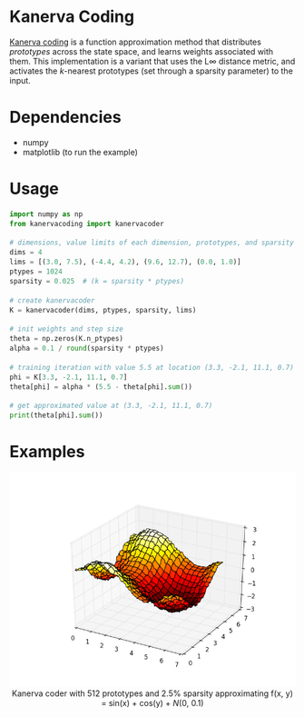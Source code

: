 # Kanerva Coding

[Kanerva coding](http://incompleteideas.net/book/ebook/node88.html#SECTION04234000000000000000) is a function approximation method that distributes *prototypes*  across the state space, and learns weights associated with them. This implementation is a variant that uses the L∞ distance metric, and activates the *k*-nearest prototypes (set through a sparsity parameter) to the input.

# Dependencies

* numpy
* matplotlib (to run the example)

# Usage

```python
import numpy as np
from kanervacoding import kanervacoder

# dimensions, value limits of each dimension, prototypes, and sparsity
dims = 4
lims = [(3.0, 7.5), (-4.4, 4.2), (9.6, 12.7), (0.0, 1.0)]
ptypes = 1024
sparsity = 0.025  # (k = sparsity * ptypes)

# create kanervacoder
K = kanervacoder(dims, ptypes, sparsity, lims)

# init weights and step size
theta = np.zeros(K.n_ptypes)
alpha = 0.1 / round(sparsity * ptypes)

# training iteration with value 5.5 at location (3.3, -2.1, 11.1, 0.7)
phi = K[3.3, -2.1, 11.1, 0.7]
theta[phi] = alpha * (5.5 - theta[phi].sum())

# get approximated value at (3.3, -2.1, 11.1, 0.7)
print(theta[phi].sum())
```

# Examples
<p align="center">
  <img src="https://github.com/MeepMoop/kanervacoding/blob/master/examples/kc_sincos.png"><br>
  Kanerva coder with 512 prototypes and 2.5% sparsity approximating f(x, y) = sin(x) + cos(y) + <i>N</i>(0, 0.1)<br><br>
</p>
